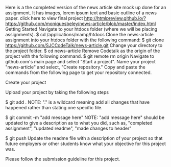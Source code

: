 Here is a the completed version of the news article site mock up done for an assignment. It has images, lorem ipsum text and basic outline of a news paper. 
click here to view final project http://htmlpreview.github.io/?https://github.com/moniquesbeley/news-article/blob/master/index.html
Getting Started
Navigate to your htdocs folder (where we will be placing assignments).
$ cd /applications/mamp/htdocs
Clone the news-article assignment into your htdocs folder with the following command:
$ git clone https://github.com/SJCCodeTalk/news-article.git
Change your directory to the project folder.
$ cd news-article
Remove Codetalk as the origin of the project with the following command.
$ git remote rm origin
Navigate to github.com's main page and select "Start a project". Name your project "news-article" and select, "Create repository." Copy and paste the commands from the following page to get your repository connected.

Create your project

Upload your project by taking the following steps

$ git add .
NOTE: "." is a wildcard meaning add all changes that have happened rather than stating one specific file.

$ git commit -m "add message here"
NOTE: "add message here" should be updated to give a description as to what you did, such as, "completed assignment", "updated readme", "made changes to header"

$ git push
Update the readme file with a description of your project so that future employers or other students know what your objective for this project was.

Please follow the submission guideline for this project.



